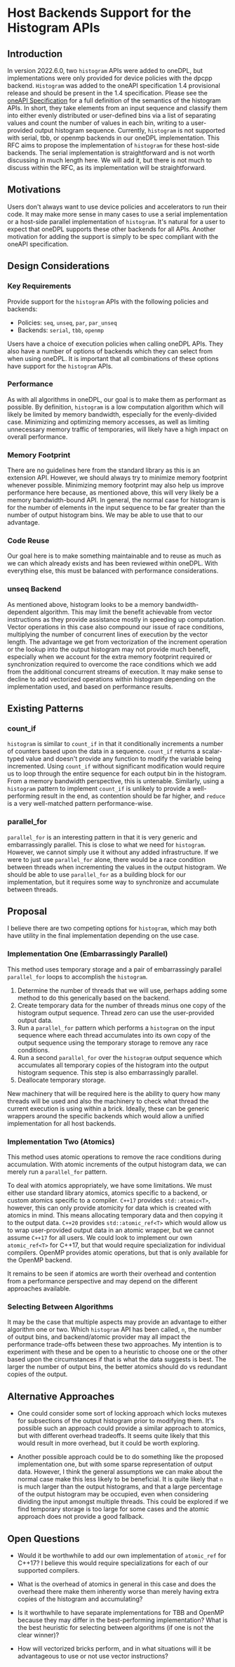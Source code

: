 # Host Backends Support for the Histogram APIs

## Introduction
In version 2022.6.0, two `histogram` APIs were added to oneDPL, but implementations were only provided for device policies with the dpcpp backend. `Histogram` was added to the oneAPI specification 1.4 provisional release and should be present in the 1.4 specification. Please see the [oneAPI Specification](https://github.com/uxlfoundation/oneAPI-spec/blob/main/source/elements/oneDPL/source/parallel_api/algorithms.rst#parallel-algorithms) for a full definition of the semantics of the histogram APIs. In short, they take elements from an input sequence and classify them into either evenly distributed or user-defined bins via a list of separating values and count the number of values in each bin, writing to a user-provided output histogram sequence. Currently, `histogram` is not supported with serial, tbb, or openmp backends in our oneDPL implementation. This RFC aims to propose the implementation of `histogram` for these host-side backends. The serial implementation is straightforward and is not worth discussing in much length here. We will add it, but there is not much to discuss within the RFC, as its implementation will be straightforward.

## Motivations
Users don't always want to use device policies and accelerators to run their code. It may make more sense in many cases to use a serial implementation or a host-side parallel implementation of `histogram`. It's natural for a user to expect that oneDPL supports these other backends for all APIs. Another motivation for adding the support is simply to be spec compliant with the oneAPI specification.

## Design Considerations

### Key Requirements
Provide support for the `histogram` APIs with the following policies and backends:
- Policies: `seq`, `unseq`, `par`, `par_unseq`
- Backends: `serial`, `tbb`, `openmp`

Users have a choice of execution policies when calling oneDPL APIs. They also have a number of options of backends which they can select from when using oneDPL. It is important that all combinations of these options have support for the `histogram` APIs.

### Performance
As with all algorithms in oneDPL, our goal is to make them as performant as possible. By definition, `histogram` is a low computation algorithm which will likely be limited by memory bandwidth, especially for the evenly-divided case. Minimizing and optimizing memory accesses, as well as limiting unnecessary memory traffic of temporaries, will likely have a high impact on overall performance.

### Memory Footprint
There are no guidelines here from the standard library as this is an extension API. However, we should always try to minimize memory footprint whenever possible. Minimizing memory footprint may also help us improve performance here because, as mentioned above, this will very likely be a memory bandwidth-bound API. In general, the normal case for histogram is for the number of elements in the input sequence to be far greater than the number of output histogram bins. We may be able to use that to our advantage.

### Code Reuse
Our goal here is to make something maintainable and to reuse as much as we can which already exists and has been reviewed within oneDPL. With everything else, this must be balanced with performance considerations.

### unseq Backend
As mentioned above, histogram looks to be a memory bandwidth-dependent algorithm. This may limit the benefit achievable from vector instructions as they provide assistance mostly in speeding up computation. Vector operations in this case also compound our issue of race conditions, multiplying the number of concurrent lines of execution by the vector length. The advantage we get from vectorization of the increment operation or the lookup into the output histogram may not provide much benefit, especially when we account for the extra memory footprint required or synchronization required to overcome the race conditions which we add from the additional concurrent streams of execution. It may make sense to decline to add vectorized operations within histogram depending on the implementation used, and based on performance results.

## Existing Patterns

### count_if
`histogram` is similar to `count_if` in that it conditionally increments a number of counters based upon the data in a sequence. `count_if` returns a scalar-typed value and doesn't provide any function to modify the variable being incremented. Using `count_if` without significant modification would require us to loop through the entire sequence for each output bin in the histogram. From a memory bandwidth perspective, this is untenable. Similarly, using a `histogram` pattern to implement `count_if` is unlikely to provide a well-performing result in the end, as contention should be far higher, and `reduce` is a very well-matched pattern performance-wise.

### parallel_for
`parallel_for` is an interesting pattern in that it is very generic and embarrassingly parallel. This is close to what we need for `histogram`. However, we cannot simply use it without any added infrastructure. If we were to just use `parallel_for` alone, there would be a race condition between threads when incrementing the values in the output histogram. We should be able to use `parallel_for` as a building block for our implementation, but it requires some way to synchronize and accumulate between threads.

## Proposal
I believe there are two competing options for `histogram`, which may both have utility in the final implementation depending on the use case.

### Implementation One (Embarrassingly Parallel)
This method uses temporary storage and a pair of embarrassingly parallel `parallel_for` loops to accomplish the `histogram`.
1) Determine the number of threads that we will use, perhaps adding some method to do this generically based on the backend.
2) Create temporary data for the number of threads minus one copy of the histogram output sequence. Thread zero can use the user-provided output data.
3) Run a `parallel_for` pattern which performs a `histogram` on the input sequence where each thread accumulates into its own copy of the output sequence using the temporary storage to remove any race conditions.
4) Run a second `parallel_for` over the `histogram` output sequence which accumulates all temporary copies of the histogram into the output histogram sequence. This step is also embarrassingly parallel.
5) Deallocate temporary storage.

New machinery that will be required here is the ability to query how many threads will be used and also the machinery to check what thread the current execution is using within a brick. Ideally, these can be generic wrappers around the specific backends which would allow a unified implementation for all host backends.

### Implementation Two (Atomics)
This method uses atomic operations to remove the race conditions during accumulation. With atomic increments of the output histogram data, we can merely run a `parallel_for` pattern.

To deal with atomics appropriately, we have some limitations. We must either use standard library atomics, atomics specific to a backend, or custom atomics specific to a compiler. `C++17` provides `std::atomic<T>`, however, this can only provide atomicity for data which is created with atomics in mind. This means allocating temporary data and then copying it to the output data. `C++20` provides `std::atomic_ref<T>` which would allow us to wrap user-provided output data in an atomic wrapper, but we cannot assume `C++17` for all users. We could look to implement our own `atomic_ref<T>` for C++17, but that would require specialization for individual compilers. OpenMP provides atomic operations, but that is only available for the OpenMP backend.

It remains to be seen if atomics are worth their overhead and contention from a performance perspective and may depend on the different approaches available.

### Selecting Between Algorithms
It may be the case that multiple aspects may provide an advantage to either algorithm one or two. Which `histogram` API has been called, `n`, the number of output bins, and backend/atomic provider may all impact the performance trade-offs between these two approaches. My intention is to experiment with these and be open to a heuristic to choose one or the other based upon the circumstances if that is what the data suggests is best. The larger the number of output bins, the better atomics should do vs redundant copies of the output.

## Alternative Approaches
* One could consider some sort of locking approach which locks mutexes for subsections of the output histogram prior to modifying them. It's possible such an approach could provide a similar approach to atomics, but with different overhead tradeoffs. It seems quite likely that this would result in more overhead, but it could be worth exploring.

* Another possible approach could be to do something like the proposed implementation one, but with some sparse representation of output data. However, I think the general assumptions we can make about the normal case make this less likely to be beneficial. It is quite likely that `n` is much larger than the output histograms, and that a large percentage of the output histogram may be occupied, even when considering dividing the input amongst multiple threads. This could be explored if we find temporary storage is too large for some cases and the atomic approach does not provide a good fallback.

## Open Questions
* Would it be worthwhile to add our own implementation of `atomic_ref` for C++17? I believe this would require specializations for each of our supported compilers.

* What is the overhead of atomics in general in this case and does the overhead there make them inherently worse than merely having extra copies of the histogram and accumulating?

* Is it worthwhile to have separate implementations for TBB and OpenMP because they may differ in the best-performing implementation? What is the best heuristic for selecting between algorithms (if one is not the clear winner)?

* How will vectorized bricks perform, and in what situations will it be advantageous to use or not use vector instructions?
